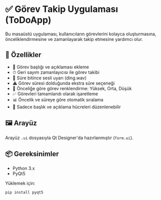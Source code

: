 # ✅ Görev Takip Uygulaması (ToDoApp)

Bu masaüstü uygulaması, kullanıcıların görevlerini kolayca oluşturmasına, önceliklendirmesine ve zamanlayarak takip etmesine yardımcı olur.
## 🚀 Özellikler

- 📝 Görev başlığı ve açıklaması ekleme
- ⏱ Geri sayım zamanlayıcısı ile görev takibi
- 🔔 Süre bitince sesli uyarı (ding.wav)
- ⚠ Görev süresi dolduğunda ekstra süre seçeneği
- 🔴 Önceliğe göre görev renklendirme: Yüksek, Orta, Düşük
- ✅ Görevleri tamamlandı olarak işaretleme
- 📊 Öncelik ve süreye göre otomatik sıralama
- 🧾 Sadece başlık ve açıklama hücreleri düzenlenebilir

## 🖼 Arayüz

Arayüz `.ui` dosyasıyla Qt Designer'da hazırlanmıştır (`form.ui`).

## 📦 Gereksinimler

- Python 3.x
- PyQt5

Yüklemek için:

```bash
pip install pyqt5

